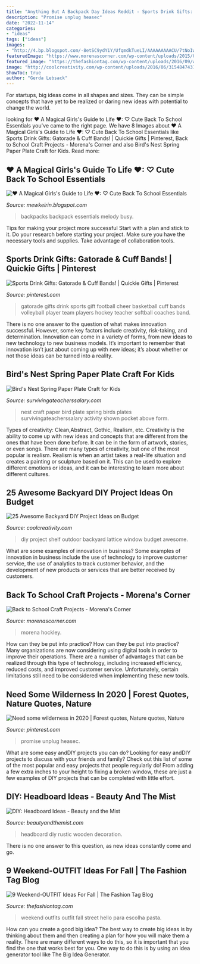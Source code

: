 ```yaml
---
title: "Anything But A Backpack Day Ideas Reddit - Sports Drink Gifts: Gatorade &amp; Cuff Bands!"
description: "Promise unplug heasec"
date: "2022-11-14"
categories:
- "ideas"
tags: ["ideas"]
images:
- "http://4.bp.blogspot.com/-8etSC9ydYiY/UfqmdkTueLI/AAAAAAAAACU/7tNoIwGm2_A/s1600/45123-201301.a.zoom.jpg"
featuredImage: "https://www.morenascorner.com/wp-content/uploads/2015/07/cg-back-to-school-crafts1.jpg"
featured_image: "https://thefashiontag.com/wp-content/uploads/2016/09/weekend-outfits-ideas-fall-31.jpg"
image: "http://coolcreativity.com/wp-content/uploads/2016/06/3154847431_1403837974.jpg"
ShowToc: true
author: "Gerda Lebsack"
---
```



For startups, big ideas come in all shapes and sizes. They can be simple concepts that have yet to be realized or daring new ideas with potential to change the world.

	

		
looking for ♥ A Magical Girls&#039;s Guide to Life ♥: ♡ Cute Back To School Essentials you've came to the right page. We have 8 Images about ♥ A Magical Girls&#039;s Guide to Life ♥: ♡ Cute Back To School Essentials like Sports Drink Gifts: Gatorade &amp; Cuff Bands! | Quickie Gifts | Pinterest, Back to School Craft Projects - Morena&#039;s Corner and also Bird&#039;s Nest Spring Paper Plate Craft for Kids. Read more:
		
    
## ♥ A Magical Girls&#039;s Guide To Life ♥: ♡ Cute Back To School Essentials

<img loading=lazy src="http://4.bp.blogspot.com/-8etSC9ydYiY/UfqmdkTueLI/AAAAAAAAACU/7tNoIwGm2_A/s1600/45123-201301.a.zoom.jpg" onerror="this.onerror=null;this.src='https://tse2.mm.bing.net/th?id=OIP.K0TiFctZHdk1v3GLEzuwKgHaGY&amp;pid=15.1';" alt="♥ A Magical Girls&#039;s Guide to Life ♥: ♡ Cute Back To School Essentials">

_Source: mewkeirin.blogspot.com_

>backpacks backpack essentials melody busy. 

	

Tips for making your project more successful
Start with a plan and stick to it.
Do your research before starting your project.
Make sure you have the necessary tools and supplies.
Take advantage of collaboration tools.

    
## Sports Drink Gifts: Gatorade &amp; Cuff Bands! | Quickie Gifts | Pinterest

<img loading=lazy src="https://s-media-cache-ak0.pinimg.com/originals/0f/a9/ca/0fa9caefbeb46365e0a207d6e32f8402.jpg" onerror="this.onerror=null;this.src='https://tse4.mm.bing.net/th?id=OIP.zr_cryAa5SkfB00XTcrjswAAAA&amp;pid=15.1';" alt="Sports Drink Gifts: Gatorade &amp; Cuff Bands! | Quickie Gifts | Pinterest">

_Source: pinterest.com_

>gatorade gifts drink sports gift football cheer basketball cuff bands volleyball player team players hockey teacher softball coaches band. 

	

There is no one answer to the question of what makes innovation successful. However, some key factors include creativity, risk-taking, and determination. Innovation can come in a variety of forms, from new ideas to new technology to new business models. It’s important to remember that innovation isn’t just about coming up with new ideas; it’s about whether or not those ideas can be turned into a reality.

    
## Bird&#039;s Nest Spring Paper Plate Craft For Kids

<img loading=lazy src="http://www.survivingateacherssalary.com/wp-content/uploads/2016/01/DSC_02061-678x1024.jpg" onerror="this.onerror=null;this.src='https://tse1.mm.bing.net/th?id=OIP.DwY_F_VMlXldcHS69Y-m0wHaLL&amp;pid=15.1';" alt="Bird&#039;s Nest Spring Paper Plate Craft for Kids">

_Source: survivingateacherssalary.com_

>nest craft paper bird plate spring birds plates survivingateacherssalary activity shown pocket above form. 

	

Types of creativity: Clean,Abstract, Gothic, Realism, etc.
Creativity is the ability to come up with new ideas and concepts that are different from the ones that have been done before. It can be in the form of artwork, stories, or even songs. There are many types of creativity, but one of the most popular is realism. Realism is when an artist takes a real-life situation and creates a painting or sculpture based on it. This can be used to explore different emotions or ideas, and it can be interesting to learn more about different cultures.

    
## 25 Awesome Backyard DIY Project Ideas On Budget

<img loading=lazy src="http://coolcreativity.com/wp-content/uploads/2016/06/3154847431_1403837974.jpg" onerror="this.onerror=null;this.src='https://tse2.mm.bing.net/th?id=OIP.GNE14XC7E3Gq1YaLQ0E7UAHaKG&amp;pid=15.1';" alt="25 Awesome Backyard DIY Project Ideas on Budget">

_Source: coolcreativity.com_

>diy project shelf outdoor backyard lattice window budget awesome. 

	

What are some examples of innovation in business?
Some examples of innovation in business include the use of technology to improve customer service, the use of analytics to track customer behavior, and the development of new products or services that are better received by customers.

    
## Back To School Craft Projects - Morena&#039;s Corner

<img loading=lazy src="https://www.morenascorner.com/wp-content/uploads/2015/07/cg-back-to-school-crafts1.jpg" onerror="this.onerror=null;this.src='https://tse3.mm.bing.net/th?id=OIP.OsTn9ResMpF-wYWnLxuM0wHaL_&amp;pid=15.1';" alt="Back to School Craft Projects - Morena&#039;s Corner">

_Source: morenascorner.com_

>morena hockley. 

	

How can they be put into practice?
How can they be put into practice? Many organizations are now considering using digital tools in order to improve their operations.  There are a number of advantages that can be realized through this type of technology, including increased efficiency, reduced costs, and improved customer service. Unfortunately, certain limitations still need to be considered when implementing these new tools.

    
## Need Some Wilderness In 2020 | Forest Quotes, Nature Quotes, Nature

<img loading=lazy src="https://i.pinimg.com/originals/d6/2d/35/d62d35b8195f2af5c48ad8584fd15f22.jpg" onerror="this.onerror=null;this.src='https://tse4.mm.bing.net/th?id=OIP.V2LFKnZvgcoqFzRvuJ2heAHaM9&amp;pid=15.1';" alt="Need some wilderness in 2020 | Forest quotes, Nature quotes, Nature">

_Source: pinterest.com_

>promise unplug heasec. 

	

What are some easy andDIY projects you can do?
Looking for easy andDIY projects to discuss with your friends and family? Check out this list of some of the most popular and easy projects that people regularly do! From adding a few extra inches to your height to fixing a broken window, these are just a few examples of DIY projects that can be completed with little effort.

    
## DIY: Headboard Ideas - Beauty And The Mist

<img loading=lazy src="https://i0.wp.com/beautyandthemist.com/wp-content/uploads/2017/04/diy-headboard.jpg?resize=564%2C752" onerror="this.onerror=null;this.src='https://tse2.mm.bing.net/th?id=OIP.Pj6oLCSg_alUy5K1a0EEogHaJ4&amp;pid=15.1';" alt="DIY: Headboard Ideas - Beauty and the Mist">

_Source: beautyandthemist.com_

>headboard diy rustic wooden decoration. 

	

There is no one answer to this question, as new ideas constantly come and go.

    
## 9 Weekend-OUTFIT Ideas For Fall | The Fashion Tag Blog

<img loading=lazy src="https://thefashiontag.com/wp-content/uploads/2016/09/weekend-outfits-ideas-fall-31.jpg" onerror="this.onerror=null;this.src='https://tse4.mm.bing.net/th?id=OIP.iDuOujZszJN8G3aYecSJLwHaK3&amp;pid=15.1';" alt="9 Weekend-OUTFIT Ideas For Fall | The Fashion Tag Blog">

_Source: thefashiontag.com_

>weekend outfits outfit fall street hello para escolha pasta. 

	

How can you create a good big idea?
The best way to create big ideas is by thinking about them and then creating a plan for how you will make them a reality. There are many different ways to do this, so it is important that you find the one that works best for you. One way to do this is by using an idea generator tool like The Big Idea Generator.

